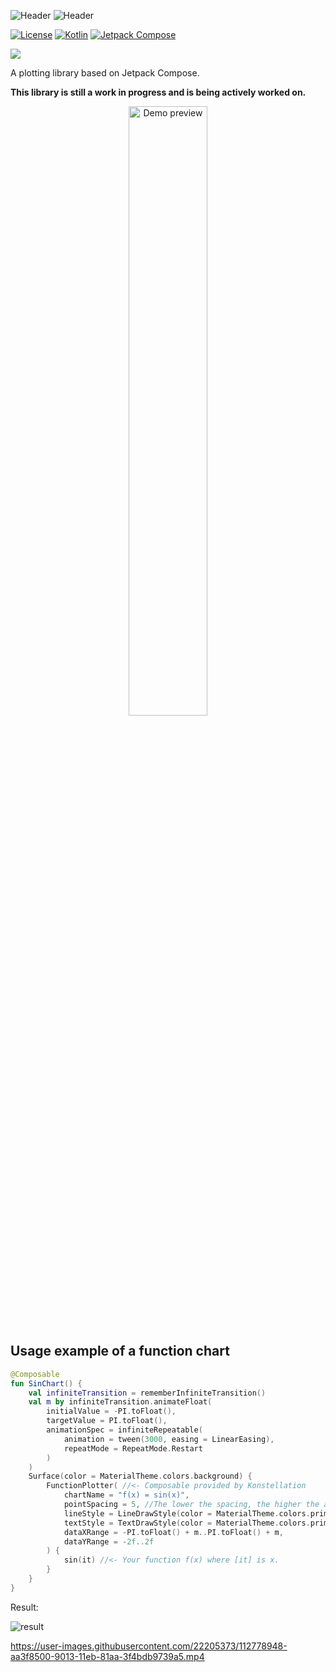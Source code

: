 ![Header](https://user-images.githubusercontent.com/22205373/198927737-e8d7aadf-713f-41c2-a90c-c62b9c24bae8.png#gh-light-mode-only)
![Header](https://user-images.githubusercontent.com/22205373/198927777-d3c048e6-ab3a-43dd-b69d-bd593e1db058.png#gh-dark-mode-only)

[![License](https://img.shields.io/badge/License-GNU%20v3.0-white.svg)](LICENSE)
[![Kotlin](https://img.shields.io/badge/Kotlin-1.7.10-blue.svg?logo=kotlin)](http://kotlinlang.org)
[![Jetpack Compose](https://img.shields.io/badge/Jetpack%20Compose-1.2.1-blue.svg?logo=android)](https://developer.android.com/jetpack/compose)

[![](https://github.com/gabrieldrn/Konstellation/workflows/CI/badge.svg?branch=develop)]()

A plotting library based on Jetpack Compose.

**This library is still a work in progress and is being actively worked on.**

<p align="center">
  <picture>
    <source media="(prefers-color-scheme: dark)" srcset="https://user-images.githubusercontent.com/22205373/200699663-3e5a6a26-2cb5-4afb-8724-fb9a3b2bc9b5.png">
    <source media="(prefers-color-scheme: light)" srcset="https://user-images.githubusercontent.com/22205373/200699641-26583508-51ed-4e9e-b3de-1ab992df5c33.png">
    <img alt="Demo preview" src="https://user-images.githubusercontent.com/22205373/200699663-3e5a6a26-2cb5-4afb-8724-fb9a3b2bc9b5.png" width="50%">
  </picture>
</p>

## Usage example of a function chart

```Kotlin
@Composable
fun SinChart() {
    val infiniteTransition = rememberInfiniteTransition()
    val m by infiniteTransition.animateFloat(
        initialValue = -PI.toFloat(),
        targetValue = PI.toFloat(),
        animationSpec = infiniteRepeatable(
            animation = tween(3000, easing = LinearEasing),
            repeatMode = RepeatMode.Restart
        )
    )
    Surface(color = MaterialTheme.colors.background) {
        FunctionPlotter( //<- Composable provided by Konstellation
            chartName = "f(x) = sin(x)",
            pointSpacing = 5, //The lower the spacing, the higher the accuracy of the drawing.
            lineStyle = LineDrawStyle(color = MaterialTheme.colors.primary),
            textStyle = TextDrawStyle(color = MaterialTheme.colors.primary),
            dataXRange = -PI.toFloat() + m..PI.toFloat() + m,
            dataYRange = -2f..2f
        ) {
            sin(it) //<- Your function f(x) where [it] is x.
        }
    }
}
```
Result:

![result](https://user-images.githubusercontent.com/22205373/112779385-a19b7e80-9014-11eb-854e-ad86e6d93d52.gif)

https://user-images.githubusercontent.com/22205373/112778948-aa3f8500-9013-11eb-81aa-3f4bdb9739a5.mp4
